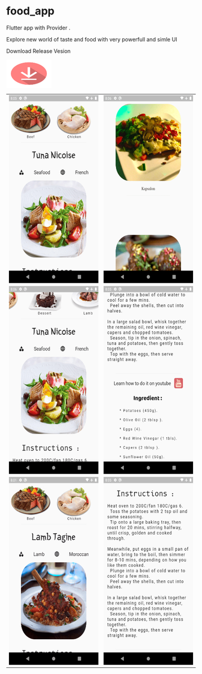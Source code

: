 # food_app

Flutter app with Provider .

Explore new world of taste and food with very powerfull and simle UI

<p>
   Download Release Vesion  <p></p><p></p>
   <a href="https://github.com/obadajasm/Food-Recipe/blob/master/release/app-release.apk?raw=true">
<img width="120" height="75"src="https://raw.githubusercontent.com/obadajasm/Food-Recipe/master/screenshots/download.png"/>
</a>
</p>

<table >
  <tr>
    <td><img width="300" height="500" src="https://raw.githubusercontent.com/obadajasm/Food-Recipe/master/screenshots/a(6).png"/></td>
    <td><img width="300" height="500" src="https://raw.githubusercontent.com/obadajasm/Food-Recipe/master/screenshots/a(4).png"/></td>
  </tr>
   <tr>
    <td><img width="300" height="500" src="https://raw.githubusercontent.com/obadajasm/Food-Recipe/master/screenshots/a(3).png"/></td>
    <td><img width="300" height="500" src="https://raw.githubusercontent.com/obadajasm/Food-Recipe/master/screenshots/a(2).png"/></td>
  <tr>
    <td><img width="300" height="500" src="https://raw.githubusercontent.com/obadajasm/Food-Recipe/master/screenshots/a(5).png"/></td>
    <td><img width="300" height="500" src="https://raw.githubusercontent.com/obadajasm/Food-Recipe/master/screenshots/a(1).png"/></td>
  </tr>
</table>
